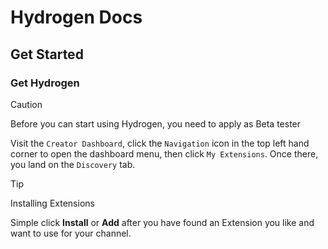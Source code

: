 # Hydrogen Docs

## Get Started

### Get Hydrogen

> [!CAUTION]
> Before you can start using Hydrogen, you need to apply as Beta tester

Visit the `Creator Dashboard`, click the `Navigation` icon in the top left hand corner to open the dashboard menu, then click `My Extensions`. Once there, you land on the `Discovery` tab.

> [!TIP]
> Installing Extensions

Simple click **Install** or **Add** after you have found an Extension you like and want to use for your channel.
